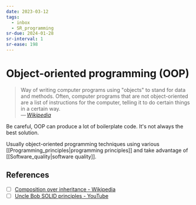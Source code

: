 ```yaml
---
date: 2023-03-12
tags:
  - inbox
  - SR_programming
sr-due: 2024-01-28
sr-interval: 1
sr-ease: 198
---
```


# Object-oriented programming (OOP)
&#10;
> Way of writing computer programs using "objects" to stand for data and
> methods. Often, computer programs that are not object-oriented are a list of
> instructions for the computer, telling it to do certain things in a certain
> way.\
> — <cite>[Wikipedia](https://simple.wikipedia.org/wiki/Object-oriented_programming)</cite>

Be careful, OOP can produce a lot of boilerplate code. It's not always the best
solution.

Usually object-oriented programming techniques using various
[[Programming_principles|programming principles]] and take advantage of
[[Software_quality|software quality]].

## References

- [ ] [Composition over inheritance - Wikipedia](https://en.wikipedia.org/wiki/Composition_over_inheritance)
- [ ] [Uncle Bob SOLID principles - YouTube](https://www.youtube.com/watch?v=zHiWqnTWsn4)
